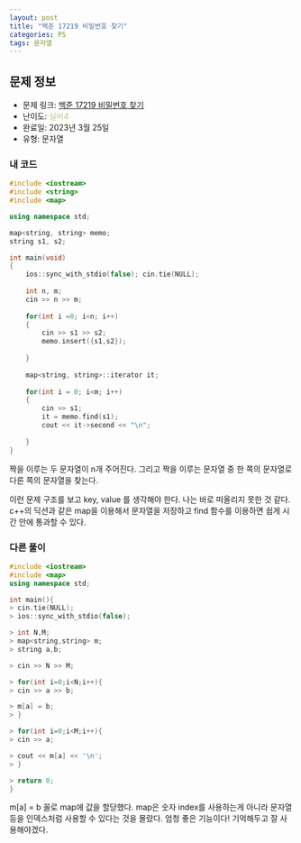 ```yaml
---
layout: post
title: "백준 17219 비밀번호 찾기"
categories: PS
tags: 문자열
---
```


## 문제 정보
- 문제 링크: [백준 17219 비밀번호 찾기](https://www.acmicpc.net/problem/17219)
- 난이도: <span style="color:#B5C78A">실버4</span>
- 완료일: 2023년 3월 25일
- 유형: 문자열

### 내 코드

```C++
#include <iostream>
#include <string>
#include <map>

using namespace std;

map<string, string> memo;
string s1, s2;

int main(void)
{
	ios::sync_with_stdio(false); cin.tie(NULL);
	
	int n, m;
	cin >> n >> m;
	
	for(int i =0; i<n; i++)
	{
		cin >> s1 >> s2;
		memo.insert({s1,s2});
		
	}
	
	map<string, string>::iterator it;
	
	for(int i = 0; i<m; i++)
	{
		cin >> s1;
		it = memo.find(s1);
		cout << it->second << "\n";
			
	}
}
```

짝을 이루는 두 문자열이 n개 주어진다. 그리고 짝을 이루는 문자열 중 한 쪽의 문자열로 다른 쪽의 문자열을 찾는다.

이런 문제 구조를 보고 key, value 를 생각해야 한다. 나는 바로 떠올리지 못한 것 같다. c++의 딕션과 같은 map을 이용해서 문자열을 저장하고 find 함수를 이용하면 쉽게 시간 안에 통과할 수 있다.

### 다른 풀이

```C++
#include <iostream>
#include <map>
using namespace std;

int main(){
> cin.tie(NULL);
> ios::sync_with_stdio(false);

> int N,M;
> map<string,string> m;
> string a,b;

> cin >> N >> M;

> for(int i=0;i<N;i++){
> cin >> a >> b;

> m[a] = b;
> }

> for(int i=0;i<M;i++){
> cin >> a;

> cout << m[a] << '\n';
> }

> return 0;
}
```

m[a] = b 꼴로 map에 값을 할당했다. map은 숫자 index를 사용하는게 아니라 문자열 등을 인덱스처럼 사용할 수 있다는 것을 몰랐다. 엄청 좋은 기능이다! 기억해두고 잘 사용해야겠다.
